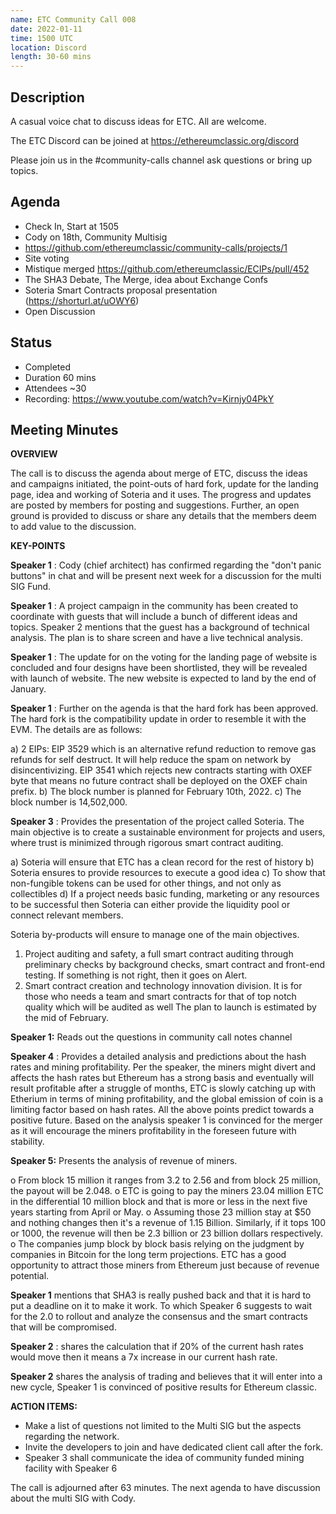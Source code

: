 ```yaml
---
name: ETC Community Call 008
date: 2022-01-11
time: 1500 UTC
location: Discord
length: 30-60 mins
---
```


## Description

A casual voice chat to discuss ideas for ETC. All are welcome.

The ETC Discord can be joined at https://ethereumclassic.org/discord

Please join us in the #community-calls channel ask questions or bring up topics.

## Agenda

- Check In, Start at 1505
- Cody on 18th, Community Multisig
- https://github.com/ethereumclassic/community-calls/projects/1
- Site voting
- Mistique merged https://github.com/ethereumclassic/ECIPs/pull/452
- The SHA3 Debate, The Merge, idea about Exchange Confs
- Soteria Smart Contracts proposal presentation (https://shorturl.at/uOWY6)
- Open Discussion

## Status

- Completed
- Duration 60 mins
- Attendees ~30
- Recording: https://www.youtube.com/watch?v=Kirnjy04PkY

## Meeting Minutes

**OVERVIEW**

The call is to discuss the agenda about merge of ETC, discuss the ideas and campaigns initiated, the point-outs of hard fork, update for the landing page, idea and working of Soteria and it uses. The progress and updates are posted by members for posting and suggestions. Further, an open ground is provided to discuss or share any details that the members deem to add value to the discussion.

**KEY-POINTS**

**Speaker 1** : Cody (chief architect) has confirmed regarding the &quot;don&#39;t panic buttons&quot; in chat and will be present next week for a discussion for the multi SIG Fund.

**Speaker 1** : A project campaign in the community has been created to coordinate with guests that will include a bunch of different ideas and topics. Speaker 2 mentions that the guest has a background of technical analysis. The plan is to share screen and have a live technical analysis.

**Speaker 1** : The update for on the voting for the landing page of website is concluded and four designs have been shortlisted, they will be revealed with launch of website. The new website is expected to land by the end of January.

**Speaker 1** : Further on the agenda is that the hard fork has been approved. The hard fork is the compatibility update in order to resemble it with the EVM. The details are as follows:

a) 2 EIPs: EIP 3529 which is an alternative refund reduction to remove gas refunds for self destruct. It will help reduce the spam on network by disincentivizing. EIP 3541 which rejects new contracts starting with OXEF byte that means no future contract shall be deployed on the OXEF chain prefix.
 b) The block number is planned for February 10th, 2022.
 c) The block number is 14,502,000.

**Speaker 3** : Provides the presentation of the project called Soteria. The main objective is to create a sustainable environment for projects and users, where trust is minimized through rigorous smart contract auditing.

a) Soteria will ensure that ETC has a clean record for the rest of history
 b) Soteria ensures to provide resources to execute a good idea
 c) To show that non-fungible tokens can be used for other things, and not only as collectibles
 d) If a project needs basic funding, marketing or any resources to be successful then Soteria can either provide the liquidity pool or connect relevant members.

Soteria by-products will ensure to manage one of the main objectives.

1. Project auditing and safety, a full smart contract auditing through preliminary checks by background checks, smart contract and front-end testing. If something is not right, then it goes on Alert.
2. Smart contract creation and technology innovation division. It is for those who needs a team and smart contracts for that of top notch quality which will be audited as well
 The plan to launch is estimated by the mid of February.

**Speaker 1:** Reads out the questions in community call notes channel

**Speaker 4** : Provides a detailed analysis and predictions about the hash rates and mining profitability. Per the speaker, the miners might divert and affects the hash rates but Ethereum has a strong basis and eventually will result profitable after a struggle of months, ETC is slowly catching up with Etherium in terms of mining profitability, and the global emission of coin is a limiting factor based on hash rates. All the above points predict towards a positive future.
 Based on the analysis speaker 1 is convinced for the merger as it will encourage the miners profitability in the foreseen future with stability.

**Speaker 5:** Presents the analysis of revenue of miners.

o From block 15 million it ranges from 3.2 to 2.56 and from block 25 million, the payout will be 2.048.
 o ETC is going to pay the miners 23.04 million ETC in the differential 10 million block and that is more or less in the next five years starting from April or May.
 o Assuming those 23 million stay at $50 and nothing changes then it&#39;s a revenue of 1.15 Billion. Similarly, if it tops 100 or 1000, the revenue will then be 2.3 billion or 23 billion dollars respectively.
 o The companies jump block by block basis relying on the judgment by companies in Bitcoin for the long term projections. ETC has a good opportunity to attract those miners from Ethereum just because of revenue potential.

**Speaker 1** mentions that SHA3 is really pushed back and that it is hard to put a deadline on it to make it work. To which Speaker 6 suggests to wait for the 2.0 to rollout and analyze the consensus and the smart contracts that will be compromised.

**Speaker 2** : shares the calculation that if 20% of the current hash rates would move then it means a 7x increase in our current hash rate.

**Speaker 2** shares the analysis of trading and believes that it will enter into a new cycle, Speaker 1 is convinced of positive results for Ethereum classic.

**ACTION ITEMS:**

- Make a list of questions not limited to the Multi SIG but the aspects regarding the network.
- Invite the developers to join and have dedicated client call after the fork.
- Speaker 3 shall communicate the idea of community funded mining facility with Speaker 6

The call is adjourned after 63 minutes. The next agenda to have discussion about the multi SIG with Cody.
